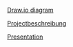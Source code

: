 [Draw.io diagram](https://drive.google.com/file/d/1AvWxU9pNDaf74kvIEmog_8LZRDguBWlR/view?usp=sharing)

[Projectbeschreibung](https://docs.google.com/document/d/1DEML9JVVDJy3LmQS02rnqLQMYcvmXeQqvUps4yiyHP0/edit?usp=sharing)

[Presentation](https://docs.google.com/presentation/d/14dwO68Jo0aN2174ZFxPU-1EpROF4da31q1jG3axvxwY/mobilepresent?slide=id.p)